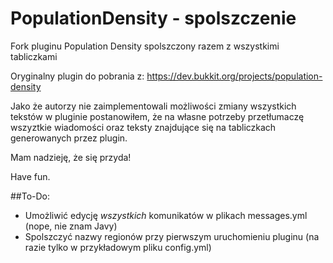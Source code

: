 # PopulationDensity - spolszczenie
Fork pluginu Population Density spolszczony razem z wszystkimi tabliczkami

Oryginalny plugin do pobrania z: https://dev.bukkit.org/projects/population-density

Jako że autorzy nie zaimplementowali możliwości zmiany wszystkich tekstów w pluginie postanowiłem, że na własne potrzeby przetłumaczę wszyztkie wiadomości oraz teksty znajdujące się na tabliczkach generowanych przez plugin.

Mam nadzieję, że się przyda!

Have fun.

##To-Do:
- Umożliwić edycję *wszystkich* komunikatów w plikach messages.yml (nope, nie znam Javy)
- Spolszczyć nazwy regionów przy pierwszym uruchomieniu pluginu (na razie tylko w przykładowym pliku config.yml)
